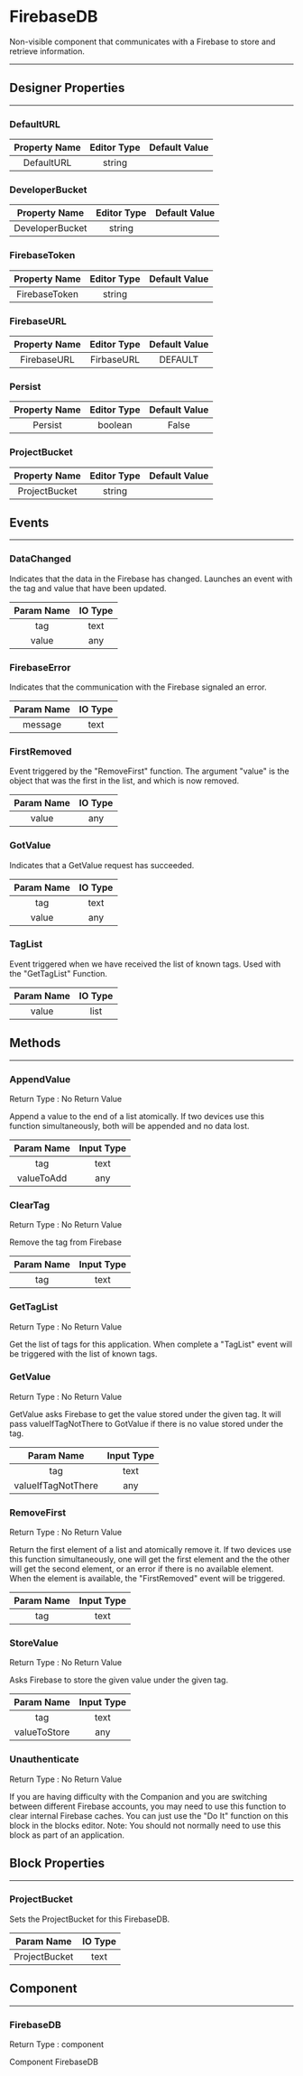 # FirebaseDB

Non-visible component that communicates with a Firebase to store and retrieve information.

---

## Designer Properties

---

### DefaultURL

| Property Name | Editor Type | Default Value |
| :-----------: | :---------: | :-----------: |
|   DefaultURL  |    string   |               |

### DeveloperBucket

|  Property Name  | Editor Type | Default Value |
| :-------------: | :---------: | :-----------: |
| DeveloperBucket |    string   |               |

### FirebaseToken

| Property Name | Editor Type | Default Value |
| :-----------: | :---------: | :-----------: |
| FirebaseToken |    string   |               |

### FirebaseURL

| Property Name | Editor Type | Default Value |
| :-----------: | :---------: | :-----------: |
|  FirebaseURL  |  FirbaseURL |    DEFAULT    |

### Persist

| Property Name | Editor Type | Default Value |
| :-----------: | :---------: | :-----------: |
|    Persist    |   boolean   |     False     |

### ProjectBucket

| Property Name | Editor Type | Default Value |
| :-----------: | :---------: | :-----------: |
| ProjectBucket |    string   |               |

## Events

---

### DataChanged

<div block-type = "component_event" component-selector = "FirebaseDB" event-selector = "DataChanged" event-params = "tag-value" id = "firebasedb-datachanged"></div>

Indicates that the data in the Firebase has changed. Launches an event with the tag and value that have been updated.

| Param Name | IO Type |
| :--------: | :-----: |
|     tag    |   text  |
|    value   |   any   |

### FirebaseError

<div block-type = "component_event" component-selector = "FirebaseDB" event-selector = "FirebaseError" event-params = "message" id = "firebasedb-firebaseerror"></div>

Indicates that the communication with the Firebase signaled an error.

| Param Name | IO Type |
| :--------: | :-----: |
|   message  |   text  |

### FirstRemoved

<div block-type = "component_event" component-selector = "FirebaseDB" event-selector = "FirstRemoved" event-params = "value" id = "firebasedb-firstremoved"></div>

Event triggered by the "RemoveFirst" function. The argument "value" is the object that was the first in the list, and which is now removed.

| Param Name | IO Type |
| :--------: | :-----: |
|    value   |   any   |

### GotValue

<div block-type = "component_event" component-selector = "FirebaseDB" event-selector = "GotValue" event-params = "tag-value" id = "firebasedb-gotvalue"></div>

Indicates that a GetValue request has succeeded.

| Param Name | IO Type |
| :--------: | :-----: |
|     tag    |   text  |
|    value   |   any   |

### TagList

<div block-type = "component_event" component-selector = "FirebaseDB" event-selector = "TagList" event-params = "value" id = "firebasedb-taglist"></div>

Event triggered when we have received the list of known tags. Used with the "GetTagList" Function.

| Param Name | IO Type |
| :--------: | :-----: |
|    value   |   list  |

## Methods

---

### AppendValue

<div block-type = "component_method" component-selector = "FirebaseDB" method-selector = "AppendValue" method-params = "tag-valueToAdd" return-type = "undefined" id = "firebasedb-appendvalue"></div>

Return Type : No Return Value

Append a value to the end of a list atomically. If two devices use this function simultaneously, both will be appended and no data lost.

| Param Name | Input Type |
| :--------: | :--------: |
|     tag    |    text    |
| valueToAdd |     any    |

### ClearTag

<div block-type = "component_method" component-selector = "FirebaseDB" method-selector = "ClearTag" method-params = "tag" return-type = "undefined" id = "firebasedb-cleartag"></div>

Return Type : No Return Value

Remove the tag from Firebase

| Param Name | Input Type |
| :--------: | :--------: |
|     tag    |    text    |

### GetTagList

<div block-type = "component_method" component-selector = "FirebaseDB" method-selector = "GetTagList" method-params = "" return-type = "undefined" id = "firebasedb-gettaglist"></div>

Return Type : No Return Value

Get the list of tags for this application. When complete a "TagList" event will be triggered with the list of known tags.

### GetValue

<div block-type = "component_method" component-selector = "FirebaseDB" method-selector = "GetValue" method-params = "tag-valueIfTagNotThere" return-type = "undefined" id = "firebasedb-getvalue"></div>

Return Type : No Return Value

GetValue asks Firebase to get the value stored under the given tag. It will pass valueIfTagNotThere to GotValue if there is no value stored under the tag.

|     Param Name     | Input Type |
| :----------------: | :--------: |
|         tag        |    text    |
| valueIfTagNotThere |     any    |

### RemoveFirst

<div block-type = "component_method" component-selector = "FirebaseDB" method-selector = "RemoveFirst" method-params = "tag" return-type = "undefined" id = "firebasedb-removefirst"></div>

Return Type : No Return Value

Return the first element of a list and atomically remove it. If two devices use this function simultaneously, one will get the first element and the the other will get the second element, or an error if there is no available element. When the element is available, the "FirstRemoved" event will be triggered.

| Param Name | Input Type |
| :--------: | :--------: |
|     tag    |    text    |

### StoreValue

<div block-type = "component_method" component-selector = "FirebaseDB" method-selector = "StoreValue" method-params = "tag-valueToStore" return-type = "undefined" id = "firebasedb-storevalue"></div>

Return Type : No Return Value

Asks Firebase to store the given value under the given tag.

|  Param Name  | Input Type |
| :----------: | :--------: |
|      tag     |    text    |
| valueToStore |     any    |

### Unauthenticate

<div block-type = "component_method" component-selector = "FirebaseDB" method-selector = "Unauthenticate" method-params = "" return-type = "undefined" id = "firebasedb-unauthenticate"></div>

Return Type : No Return Value

If you are having difficulty with the Companion and you are switching between different Firebase accounts, you may need to use this function to clear internal Firebase caches. You can just use the "Do It" function on this block in the blocks editor. Note: You should not normally need to use this block as part of an application.

## Block Properties

---

### ProjectBucket

<div block-type = "component_set_get" component-selector = "FirebaseDB" property-selector = "ProjectBucket" property-type = "get" id = "get-firebasedb-projectbucket"></div>

<div block-type = "component_set_get" component-selector = "FirebaseDB" property-selector = "ProjectBucket" property-type = "set" id = "set-firebasedb-projectbucket"></div>

Sets the ProjectBucket for this FirebaseDB.

|   Param Name  | IO Type |
| :-----------: | :-----: |
| ProjectBucket |   text  |

## Component

---

### FirebaseDB

<div block-type = "component_component_block" component-selector = "FirebaseDB" id = "component-firebasedb"></div>

Return Type : component

Component FirebaseDB

